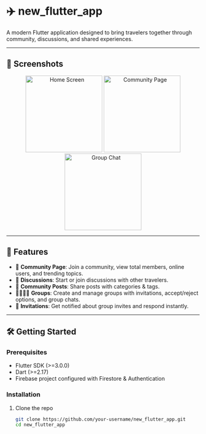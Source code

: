# ✈️ new_flutter_app

A modern Flutter application designed to bring travelers together through community, discussions, and shared experiences.

---

## 📸 Screenshots

<p align="center">
  <img src="assets/screenshots/1.png" alt="Home Screen" width="200"/>
  <img src="assets/screenshots/2.png" alt="Community Page" width="200"/>
  <img src="assets/screenshots/3.png" alt="Group Chat" width="200"/>
</p>

---

## 🚀 Features

- 👥 **Community Page**: Join a community, view total members, online users, and trending topics.
- 💬 **Discussions**: Start or join discussions with other travelers.
- 📝 **Community Posts**: Share posts with categories & tags.
- 👨‍👩‍👧‍👦 **Groups**: Create and manage groups with invitations, accept/reject options, and group chats.
- 🔔 **Invitations**: Get notified about group invites and respond instantly.

---

## 🛠️ Getting Started

### Prerequisites

- Flutter SDK (>=3.0.0)
- Dart (>=2.17)
- Firebase project configured with Firestore & Authentication

### Installation

1. Clone the repo
   ```bash
   git clone https://github.com/your-username/new_flutter_app.git
   cd new_flutter_app
   ```
